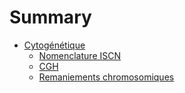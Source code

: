 # Summary

- [Cytogénétique](cytogenetique.md)
  - [Nomenclature ISCN](nomenclature-iscn.md)
  - [CGH](cgh.md)
  - [Remaniements chromosomiques](remaniements-chromosomiques.md)


